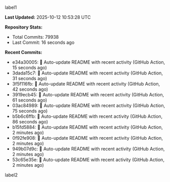 
label1 
<!-- ACTIVITY_START -->
**Last Updated:** 2025-10-12 10:53:28 UTC

**Repository Stats:**
- Total Commits: 79938
- Last Commit: 16 seconds ago

**Recent Commits:**
- e34a30005: 🤖 Auto-update README with recent activity (GitHub Action, 15 seconds ago)
- 3dada15c7: 🤖 Auto-update README with recent activity (GitHub Action, 31 seconds ago)
- 3f5f116fb: 🤖 Auto-update README with recent activity (GitHub Action, 42 seconds ago)
- 3919ecb45: 🤖 Auto-update README with recent activity (GitHub Action, 61 seconds ago)
- 03ac84989: 🤖 Auto-update README with recent activity (GitHub Action, 75 seconds ago)
- b5b6c6ffb: 🤖 Auto-update README with recent activity (GitHub Action, 86 seconds ago)
- b15fd5884: 🤖 Auto-update README with recent activity (GitHub Action, 2 minutes ago)
- 0f92fe908: 🤖 Auto-update README with recent activity (GitHub Action, 2 minutes ago)
- 949b07d9c: 🤖 Auto-update README with recent activity (GitHub Action, 2 minutes ago)
- 53c65e35e: 🤖 Auto-update README with recent activity (GitHub Action, 2 minutes ago)
<!-- ACTIVITY_END -->

label2

